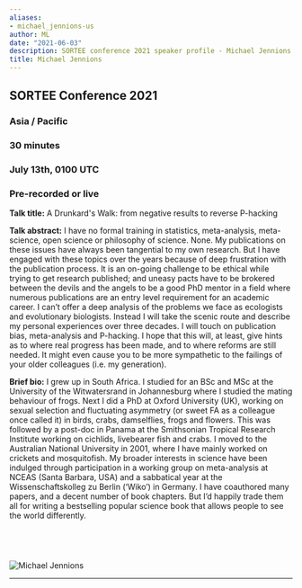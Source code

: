 ```yaml
---
aliases:
- michael_jennions-us
author: ML
date: "2021-06-03"
description: SORTEE conference 2021 speaker profile - Michael Jennions
title: Michael Jennions
---
```


## SORTEE Conference 2021   

### Asia / Pacific  

### 30 minutes    

### July 13th, 0100 UTC     

### Pre-recorded or live    



**Talk title:** A Drunkard's Walk: from negative results to reverse P-hacking  

**Talk abstract:**  I have no formal training in statistics, meta-analysis, meta-science, open science or philosophy of science. None. My publications on these issues have always been tangential to my own research. But I have engaged with these topics over the years because of deep frustration with the publication process. It is an on-going challenge to be ethical while trying to get research published; and uneasy pacts have to be brokered between the devils and the angels to be a good PhD mentor in a field where numerous publications are an entry level requirement for an academic career. I can’t offer a deep analysis of the problems we face as ecologists and evolutionary biologists. Instead I will take the scenic route and describe my personal experiences over three decades. I will touch on publication bias, meta-analysis and P-hacking. I hope that this will, at least, give hints as to where real progress has been made, and to where reforms are still needed. It might even cause you to be more sympathetic to the failings of your older colleagues (i.e. my generation).   

**Brief bio:** I grew up in South Africa. I studied for an BSc and MSc at the University of the Witwatersrand in Johannesburg where I studied the mating behaviour of frogs. Next I did a PhD at Oxford University (UK), working on sexual selection and fluctuating asymmetry (or sweet FA as a colleague once called it) in birds, crabs, damselflies, frogs and flowers. This was followed by a post-doc in Panama at the Smithsonian Tropical Research Institute working on cichlids, livebearer fish and crabs. I moved to the Australian National University in 2001, where I have mainly worked on crickets and mosquitofish. My broader interests in science have been indulged through participation in a working group on meta-analysis at NCEAS (Santa Barbara, USA) and a sabbatical year at the Wissenschaftskolleg zu Berlin (‘Wiko’) in Germany. I have coauthored many papers, and a decent number of book chapters. But I’d happily trade them all for writing a bestselling popular science book that allows people to see the world differently.   



&nbsp;
--------------------------------------------------------------------------------------------------------------------


![Michael Jennions](/img/people/MichaelJennions.png) 

--------------------------------------------------------------------------------------------------------------------

&nbsp;



